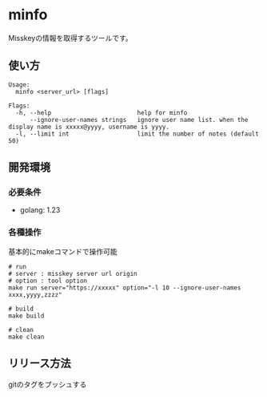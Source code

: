 # minfo

Misskeyの情報を取得するツールです。

## 使い方

```
Usage:
  minfo <server_url> [flags]

Flags:
  -h, --help                        help for minfo
      --ignore-user-names strings   ignore user name list. when the display name is xxxxx@yyyy, username is yyyy.
  -l, --limit int                   limit the number of notes (default 50)
```


## 開発環境
### 必要条件

- golang: 1.23

### 各種操作

基本的にmakeコマンドで操作可能

```
# run
# server : misskey server url origin
# option : tool option
make run server="https://xxxxx" option="-l 10 --ignore-user-names xxxx,yyyy,zzzz"

# build
make build

# clean
make clean
```

## リリース方法

gitのタグをプッシュする
